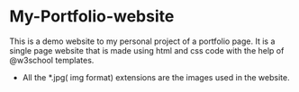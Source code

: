 # My-Portfolio-website

This is a demo website to my personal project of a portfolio page.
It is a single page website that is made using html and css code with the help of @w3school templates.

* All the *.jpg( img format) extensions are the images used in the website.
